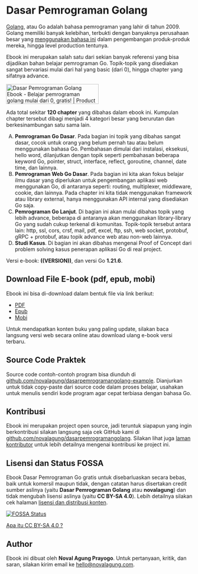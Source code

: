 # Dasar Pemrograman Golang

[Golang](https://golang.org/), atau Go adalah bahasa pemrograman yang lahir di tahun 2009. Golang memiliki banyak kelebihan, terbukti dengan banyaknya perusahaan besar yang [menggunakan bahasa ini](https://github.com/golang/go/wiki/GoUsers) dalam pengembangan produk-produk mereka, hingga level production tentunya.

Ebook ini merupakan salah satu dari sekian banyak referensi yang bisa dijadikan bahan belajar pemrograman Go. Topik-topik yang disediakan sangat bervariasi mulai dari hal yang basic (dari 0), hingga chapter yang sifatnya advance.

<a href="https://www.producthunt.com/products/dasar-pemrograman-golang-ebook?utm_source=badge-follow&utm_medium=badge&utm_souce=badge-dasar&#0045;pemrograman&#0045;golang&#0045;ebook" target="_blank"><img src="https://api.producthunt.com/widgets/embed-image/v1/follow.svg?product_id=517096&theme=light" alt="Dasar&#0032;Pemrograman&#0032;Golang&#0032;Ebook - Belajar&#0032;pemrograman&#0032;golang&#0032;mulai&#0032;dari&#0032;0&#0044;&#0032;gratis&#0033; | Product Hunt" style="width: 250px; height: 54px;" width="250" height="54" /></a>

Ada total sekitar <b>120 chapter</b> yang dibahas dalam ebook ini. Kumpulan chapter tersebut dibagi menjadi 4 kategori besar yang berurutan dan berkesinambungan satu sama lain.

<ol type="A">
	<li>
		<b>Pemrograman Go Dasar</b>. Pada bagian ini topik yang dibahas sangat dasar, cocok untuk orang yang belum pernah tau atau belum menggunakan bahasa Go. Pembahasan dimulai dari instalasi, eksekusi, hello word, dilanjutkan dengan topik seperti pembahasan beberapa keyword Go, pointer, struct, interface, reflect, goroutine, channel, date time, dan lainnya.
	</li>
	<li>
		<b>Pemrograman Web Go Dasar</b>. Pada bagian ini kita akan fokus belajar ilmu dasar yang diperlukan untuk pengembangan aplikasi web menggunakan Go, di antaranya seperti: routing, multiplexer, middleware, cookie, dan lainnya. Pada chapter ini kita tidak menggunakan framework atau library external, hanya menggunakan API internal yang disediakan Go saja.
	</li>
	<li>
		<b>Pemrograman Go Lanjut</b>. Di bagian ini akan mulai dibahas topik yang lebih advance, beberapa di antaranya akan menggunakan library-library Go yang sudah cukup terkenal di komunitas. Topik-topik tersebut antara lain: http, ssl, cors, crsf, mail, pdf, excel, ftp, ssh, web socket, protobuf, gRPC + protobuf, atau topik advance web atau non-web lainnya.
	</li>
	<li>
		<b>Studi Kasus</b>. Di bagian ini akan dibahas mengenai Proof of Concept dari problem solving kasus penerapan aplikasi Go di real project.
	</li>
</ol>

Versi e-book: **((VERSION))**, dan versi Go **1.21.6**.

## Download File E-book (pdf, epub, mobi)

Ebook ini bisa di-download dalam bentuk file via link berikut:

- [PDF](https://github.com/novalagung/dasarpemrogramangolang/raw/ebooks/dasarpemrogramangolang.pdf?v=((VERSION)))
- [Epub](https://github.com/novalagung/dasarpemrogramangolang/raw/ebooks/dasarpemrogramangolang.epub?v=((VERSION)))
- [Mobi](https://github.com/novalagung/dasarpemrogramangolang/raw/ebooks/dasarpemrogramangolang.mobi?v=((VERSION)))

Untuk mendapatkan konten buku yang paling update, silakan baca langsung versi web secara online atau download ulang e-book versi terbaru.

## Source Code Praktek

Source code contoh-contoh program bisa diunduh di [github.com/novalagung/dasarpemrogramangolang-example](https://github.com/novalagung/dasarpemrogramangolang-example). Dianjurkan untuk tidak copy-paste dari source code dalam proses belajar, usahakan untuk menulis sendiri kode program agar cepat terbiasa dengan bahasa Go.

## Kontribusi

Ebook ini merupakan project open source, jadi teruntuk siapapun yang ingin berkontribusi silakan langsung saja cek GitHub kami di [github.com/novalagung/dasarpemrogramangolang](https://github.com/novalagung/dasarpemrogramangolang). Silakan lihat juga [laman kontributor](https://dasarpemrogramangolang.novalagung.com/CONTRIBUTING.html) untuk lebih detailnya mengenai kontribusi ke project ini.

## Lisensi dan Status FOSSA

Ebook Dasar Pemrograman Go gratis untuk disebarluaskan secara bebas, baik untuk komersil maupun tidak, dengan catatan harus disertakan credit sumber aslinya (yaitu **Dasar Pemrograman Golang** atau **novalagung**) dan tidak mengubah lisensi aslinya (yaitu **CC BY-SA 4.0**). Lebih detailnya silakan cek halaman [lisensi dan distribusi konten](https://dasarpemrogramangolang.novalagung.com/LICENSE.html).

[![FOSSA Status](https://app.fossa.io/api/projects/git%2Bgithub.com%2Fnovalagung%2Fdasarpemrogramangolang.svg?type=large)](https://app.fossa.io/projects/git%2Bgithub.com%2Fnovalagung%2Fdasarpemrogramangolang?ref=badge_large)

[Apa itu CC BY-SA 4.0 ?](https://www-creativecommons-org.translate.goog/licenses/by-sa/4.0/?_x_tr_sl=en&_x_tr_tl=id&_x_tr_hl=id&_x_tr_pto=tc)

## Author

Ebook ini dibuat oleh **Noval Agung Prayogo**. Untuk pertanyaan, kritik, dan saran, silakan kirim email ke [hello@novalagung.com](mailto:hello@novalagung.com).
